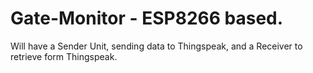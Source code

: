 # Gate-Monitor - ESP8266 based.
Will have a Sender Unit, sending data to Thingspeak, and a Receiver to retrieve form Thingspeak.

